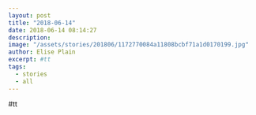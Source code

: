 ```yaml
---
layout: post
title: "2018-06-14"
date: 2018-06-14 08:14:27
description: 
image: "/assets/stories/201806/1172770084a11808bcbf71a1d0170199.jpg"
author: Elise Plain
excerpt: #tt
tags: 
  - stories
  - all
---
```


#tt
<p></p>
